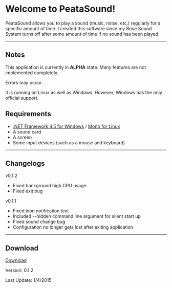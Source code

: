 Welcome to PeataSound!
===================


PeataSound allows you to play a sound (music, noise, etc.) regularly for a specific amount of time.
I created this software since my Bose Sound System turns off after some amount of time if no sound has been played. 

----------



Notes
-------------

This application is currently in **ALPHA** state. Many features are not implemented completely.

Errors may occur.

It is running on Linux as well as Windows. However, Windows has the only official support.

Requirements
-------------

 - [.NET Framework 4.5 for Windows](http://www.microsoft.com/en-us/download/details.aspx?id=30653) / [Mono for Linux](http://www.mono-project.com/docs/getting-started/install/linux/)
 - A sound card
 - A screen
 - Some input devices (such as  a mouse and keyboard)

----------

Changelogs
-------------
v0.1.2

 - Fixed background high CPU usage
 - Fixed exit bug

 

v0.1.1

 - Fixed icon  notification text
 - Included --hidden command line argument for silent start up
 - Fixed sound change bug
 - Configuration no longer gets lost after exiting application

----------
 
Download
-------------
[Download](https://github.com/intdel/PeataSound/raw/master/PeataSound/PeataSoundPortable.zip)

Version: 0.1.2

Last Update: 1/4/2015